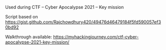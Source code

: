 Used during CTF – Cyber Apocalypse 2021 – Key mission

Script based on https://gist.github.com/Rajchowdhury420/49476d46479184f5fd590057ef30bd92

Walkthrough available: https://myhackingjourney.com/ctf-cyber-apocalypse-2021-key-mission/
